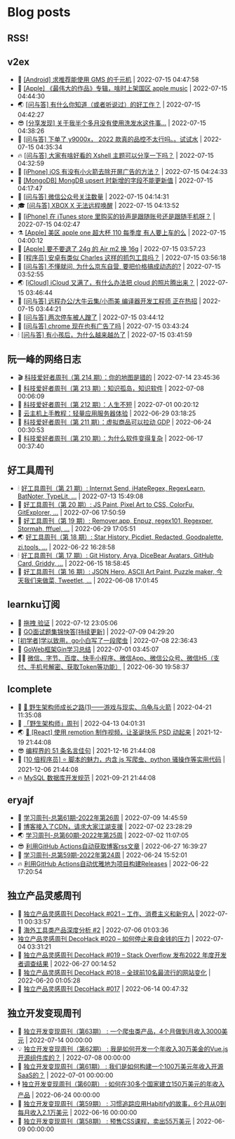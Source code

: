 # Blog posts
## RSS!



## v2ex

<!-- v2ex:START  -->
- 🫶 [[Android] 求推荐能使用 GMS 的千元机](https://www.v2ex.com/t/866396#reply1) | 2022-07-15 04:47:58 
- 🧰 [[Apple] 《最伟大的作品》专辑，啥时上架国区 apple music](https://www.v2ex.com/t/866395#reply0) | 2022-07-15 04:44:30 
- 🌏 [[问与答] 有什么你知道（或者听说过）的好工作？](https://www.v2ex.com/t/866394#reply1) | 2022-07-15 04:42:27 
- 😎 [[分享发现] 关于我半个多月没有使用洗发水这件事...](https://www.v2ex.com/t/866393#reply3) | 2022-07-15 04:38:26 
- 💂 [[问与答] 下单了 y9000x， 2022 款真的品控不太行吗。。试试水](https://www.v2ex.com/t/866392#reply0) | 2022-07-15 04:35:34 
- 🔥 [[问与答] 大家有啥好看的 Xshell 主题可以分享一下吗？](https://www.v2ex.com/t/866391#reply1) | 2022-07-15 04:32:59 
- 🦅 [[iPhone] iOS 有没有小火箭去除开屏广告的方法？](https://www.v2ex.com/t/866390#reply0) | 2022-07-15 04:24:33 
- 🙉 [[MongoDB] MongDB upsert 时新增的字段不能更新值](https://www.v2ex.com/t/866388#reply0) | 2022-07-15 04:17:47 
- 💫 [[问与答] 微信公众号关注数量](https://www.v2ex.com/t/866387#reply4) | 2022-07-15 04:14:31 
- 🎓 [[问与答] XBOX X 无法远程唤醒](https://www.v2ex.com/t/866386#reply0) | 2022-07-15 04:13:52 
- 🗽 [[iPhone] 在 iTunes store 里购买的铃声是跟随账号还是跟随手机呀？](https://www.v2ex.com/t/866385#reply0) | 2022-07-15 04:02:47 
- ⚗️ [[Apple] 美区 apple one 超大杯 110 每季度 有人要上车的么](https://www.v2ex.com/t/866384#reply0) | 2022-07-15 04:00:12 
- 🦍 [[Apple] 要不要退了 24g 的 Air m2 换 16g](https://www.v2ex.com/t/866383#reply9) | 2022-07-15 03:57:23 
- 🤩 [[程序员] 安卓有类似 Charles 这样的抓包工具吗？](https://www.v2ex.com/t/866382#reply3) | 2022-07-15 03:56:18 
- 🙉 [[问与答] 不懂就问, 为什么京东自营, 要把价格搞成动态的?](https://www.v2ex.com/t/866380#reply10) | 2022-07-15 03:52:55 
- 🌏 [[iCloud] iCloud 又满了，有什么办法把 cloud 的照片腾出来？](https://www.v2ex.com/t/866379#reply4) | 2022-07-15 03:46:44 
- 🐘 [[问与答] 远程办公/大牛云集/小而美 编译器开发工程师 正在热招](https://www.v2ex.com/t/866378#reply0) | 2022-07-15 03:44:21 
- 🧰 [[问与答] 两次停车被人蹭了](https://www.v2ex.com/t/866376#reply0) | 2022-07-15 03:44:12 
- 💃 [[问与答] chrome 现在也有广告了吗](https://www.v2ex.com/t/866375#reply2) | 2022-07-15 03:43:24 
- 🕯 [[问与答] 有小孩后，为什么越来越怂了](https://www.v2ex.com/t/866374#reply13) | 2022-07-15 03:41:59 <!-- v2ex:END -->

## 阮一峰的网络日志

<!-- ruanyf:START -->
- 🎬 [科技爱好者周刊（第 214 期）：你的地图是错的](http://www.ruanyifeng.com/blog/2022/07/weekly-issue-214.html) | 2022-07-14 23:45:36 
- 💄 [科技爱好者周刊（第 213 期）：知识孤岛，知识软件](http://www.ruanyifeng.com/blog/2022/07/weekly-issue-213.html) | 2022-07-08 00:06:09 
- 🐎 [科技爱好者周刊（第 212 期）：人生不短](http://www.ruanyifeng.com/blog/2022/07/weekly-issue-212.html) | 2022-07-01 00:20:12 
- 🤔 [云主机上手教程：轻量应用服务器体验](http://www.ruanyifeng.com/blog/2022/06/cloud-server-getting-started-tutorial.html) | 2022-06-29 03:18:25 
- 🧠 [科技爱好者周刊（第 211 期）：虚拟商品可以拉动 GDP](http://www.ruanyifeng.com/blog/2022/06/weekly-issue-211.html) | 2022-06-24 00:30:53 
- 🎃 [科技爱好者周刊（第 210 期）：为什么软件变得复杂](http://www.ruanyifeng.com/blog/2022/06/weekly-issue-210.html) | 2022-06-17 00:37:40 <!-- ruanyf:END -->

## 好工具周刊

<!-- bestxtools:START -->
- 🕯 [好工具周刊（第 21 期）: Internxt Send, iHateRegex, RegexLearn, BatNoter, TypeLit, ...](https://discuss-cn.bestxtools.com/d/58/1) | 2022-07-13 15:49:08 
- 🦩 [好工具周刊（第 20 期）: JS Paint, Pixel Art to CSS, ColorFu, GitExplorer, ...](https://discuss-cn.bestxtools.com/d/57/1) | 2022-07-06 17:50:59 
- 🦄 [好工具周刊（第 19 期）: Remover.app, Enpuz, regex101, Regexper, Stormah, fffuel, ...](https://discuss-cn.bestxtools.com/d/56/1) | 2022-06-29 17:05:51 
- 🌏 [好工具周刊（第 18 期）: Star History, Picdiet, Redacted, Goodpalette, zi.tools, ...](https://discuss-cn.bestxtools.com/d/47/1) | 2022-06-22 16:28:58 
- 🕯 [好工具周刊（第 17 期）: Git History, Arya, DiceBear Avatars, GitHub Card, Griddy, ...](https://discuss-cn.bestxtools.com/d/43/1) | 2022-06-15 18:58:45 
- 📝 [好工具周刊（第 16 期）: JSON Hero, ASCII Art Paint, Puzzle maker, 今天我们来做菜, Tweetlet, ...](https://discuss-cn.bestxtools.com/d/42/1) | 2022-06-08 17:01:45 <!-- bestxtools:END -->


## learnku订阅

<!-- learnku:START -->
- 🦅 [拖拽 验证](https://learnku.com/articles/69652) | 2022-07-12 23:05:06 
- 🦅 [GO面试题集锦快答[持续更新]](https://learnku.com/articles/69250) | 2022-07-09 04:29:20 
-  [[初学者]学以致用，go小白写了一段爬虫](https://learnku.com/go/t/69522) | 2022-07-08 22:36:43 
- 🌈 [GoWeb框架Gin学习总结](https://learnku.com/articles/69259) | 2022-07-01 03:45:07 
- 🧑‍🏫 [微信、字节、百度、快手小程序、微信App、微信公众号、微信H5（支付、手机号解密、获取Token等功能）](https://learnku.com/articles/69235) | 2022-06-30 19:58:37 <!-- learnku:END -->



## lcomplete

<!-- lcomplete:START -->
- 🫶 [🐒 野生架构师成长之路&lpar;1&rpar;——游戏与现实、乌龟与火箭](http://codelc.com/post/growup/s01/) | 2022-04-21 11:35:08 
- 🧰 [「野生架构师」周刊](http://codelc.com/post/essay/%E9%87%8E%E7%94%9F%E6%9E%B6%E6%9E%84%E5%B8%88%E5%91%A8%E5%88%8A%E4%BB%8B%E7%BB%8D/) | 2022-04-13 04:01:31 
- 🌏 [🎄 [React] 使用 remotion 制作视频，让圣诞快乐 PSD 动起来](http://codelc.com/post/dev/js/remotion/) | 2021-12-19 21:44:08 
- 😎 [编程界的 51 条名言佳句](http://codelc.com/post/dev/thinking/quotes/) | 2021-12-16 21:44:08 
- 💂 [[10 倍程序员] ⭐ 脚本的魅力，内含 js 写爬虫、python 骚操作等实用代码](http://codelc.com/post/dev/10x/script/) | 2021-12-06 21:44:08 
- 🔥 [MySQL 数据库开发规范](http://codelc.com/post/dev/db/mysql_standard/) | 2021-09-21 21:44:08 <!-- lcomplete:END -->

## eryajf

<!-- eryajf:START -->
- 🫶 [学习周刊-总第61期-2022年第26周](https://wiki.eryajf.net/pages/703307/) | 2022-07-09 14:45:59 
- 🧰 [博客接入了CDN，请求大家江湖支援](https://wiki.eryajf.net/pages/5f559d/) | 2022-07-02 23:28:29 
- 🌏 [学习周刊-总第60期-2022年第25周](https://wiki.eryajf.net/pages/bff449/) | 2022-07-02 11:07:05 
- 😎 [利用GitHub Actions自动获取博客rss文章](https://wiki.eryajf.net/pages/1b1ba3/) | 2022-06-27 16:39:27 
- 💂 [学习周刊-总第59期-2022年第24周](https://wiki.eryajf.net/pages/b0bdd0/) | 2022-06-24 15:52:01 
- 🔥 [利用GitHub Actions自动优雅地为项目构建Releases](https://wiki.eryajf.net/pages/f3e878/) | 2022-06-22 17:20:54 <!-- eryajf:END -->



## 独立产品灵感周刊

<!-- DecoHack:START -->
- 🦣 [独立产品灵感周刊 DecoHack #021 – 工作、消费主义和新穷人](https://www.decohack.com/Post/753) | 2022-07-11 00:33:57 
- 🤡 [海外工具类产品深度分析 #2](https://www.decohack.com/Post/746) | 2022-07-06 01:03:36 
-  [独立产品灵感周刊 DecoHack #020 – 如何停止来自金钱的压力](https://www.decohack.com/Post/728) | 2022-07-04 03:31:21 
- 🐲 [独立产品灵感周刊 DecoHack #019 – Stack Overflow 发布2022 年度开发者调查结果](https://www.decohack.com/Post/699) | 2022-06-27 00:14:52 
- 🦅 [独立产品灵感周刊 DecoHack #018 – 全球前10名最流行的网站变化](https://www.decohack.com/Post/680) | 2022-06-20 01:05:28 
- 🧰 [独立产品灵感周刊 DecoHack #017](https://www.decohack.com/Post/663) | 2022-06-14 00:47:32 <!-- DecoHack:END -->

## 独立开发变现周刊

<!-- easyindie:START -->
- 💂 [独立开发变现周刊（第63期） : 一个爬虫类产品，4个月做到月收入3000美元](https://www.ezindie.com/weekly/issue-63) | 2022-07-14 00:00:00 
- 💡 [独立开发变现周刊（第62期） : 我是如何开发一个年收入30万美金的Vue.js开源组件库的？](https://www.ezindie.com/weekly/issue-62) | 2022-07-08 00:00:00 
- 🌋 [独立开发变现周刊（第61期） : 我们是如何构建一个100万美元年收入开源SaaS的？](https://www.ezindie.com/weekly/issue-61) | 2022-07-01 00:00:00 
- 🕴 [独立开发变现周刊（第60期） : 如何在30多个国家建立150万美元的年收入产品](https://www.ezindie.com/weekly/issue-60) | 2022-06-24 00:00:00 
- 🎊 [独立开发变现周刊（第59期） : 习惯追踪应用Habitify的故事，6个月从0到每月收入2.1万美元](https://www.ezindie.com/weekly/issue-59) | 2022-06-16 00:00:00 
- 🤔 [独立开发变现周刊（第58期） : 预售CSS课程，卖出55万美元](https://www.ezindie.com/weekly/issue-58) | 2022-06-09 00:00:00 <!-- easyindie:END -->



